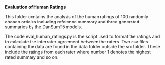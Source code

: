<b>Evaluation of Human Ratings</b>

This folder contains the analysis of the human ratings of 100 randomly chosen articles including reference summary and three generated summaries by the DanSumT5 models.

The code eval_human_ratings.py is the script used to format the ratings and to calculate the interrater agreement between the raters. 
Two csv files containing the data are found in the data folder outside the src folder. These include the ratings from each rater where number 1 denotes the highest rated summary and so on. 
